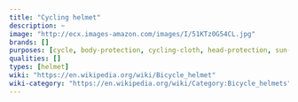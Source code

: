 ```yaml
---
title: "Cycling helmet"
description: ~
image: "http://ecx.images-amazon.com/images/I/51KTz0G54CL.jpg"
brands: []
purposes: [cycle, body-protection, cycling-cloth, head-protection, sun-protection]
qualities: []
types: [helmet]
wiki: "https://en.wikipedia.org/wiki/Bicycle_helmet"
wiki-category: "https://en.wikipedia.org/wiki/Category:Bicycle_helmets"
---
```

